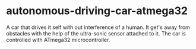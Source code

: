 # autonomous-driving-car-atmega32
A car that drives it self with out interference of a human. It get's away from obstacles with the help of the ultra-sonic sensor attached to it. The car is controlled with ATmega32 microcontroller. 
